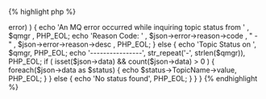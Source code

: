 {% highlight php %}
<?php
/*
 * This sample will show all topic statuses from a queuemanager.
 * MQWeb runs on localhost and is listening on port 8081. 
 */
if ( count($argv) < 2 ) {
	echo 'Please pass a queuemanager name as argument', PHP_EOL;
	exit;
}

$qmgr = $argv[1];

$url = 'http://localhost:8081/api/tpstatus/inquire/' . $qmgr . '/*';

$curl = curl_init();
curl_setopt($curl, CURLOPT_URL, $url);
curl_setopt($curl, CURLOPT_RETURNTRANSFER, 1);

if ( ($response = curl_exec($curl)) === false )	{
	$err = curl_error($curl);
	echo 'An HTTP error occurred while getting topic status information from '
		, $qmgr
		, ': '
		, $err
		, PHP_EOL;
}
else {
	$json = json_decode($response);
	
	// When there is an error object returned, something went wrong with
	// the WebSphere MQ command.
	if ( isset($json->error) ) {
		echo 'An MQ error occurred while inquiring topic status from '
			, $qmgr
			, PHP_EOL;
		echo 'Reason Code: '
			,	$json->error->reason->code
			, " - "
			, $json->error->reason->desc
			, PHP_EOL;
	}
	else {
		echo 'Topic Status on ', $qmgr, PHP_EOL;
		echo '----------------', str_repeat('-', strlen($qmgr)), PHP_EOL;
		if ( isset($json->data) && count($json->data) > 0 ) {
			foreach($json->data as $status)
			{
				echo $status->TopicName->value, PHP_EOL;
			}
		}
		else
		{
			echo 'No status found', PHP_EOL;
		}
	}
}
{% endhighlight %}
